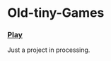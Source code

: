 # Old-tiny-Games 

### [Play](https://jiangfan233.github.io/Old-tiny-Games/)

Just a project in processing. 


